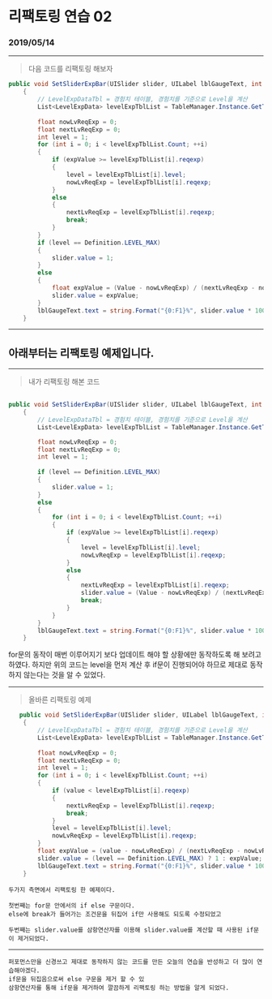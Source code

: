 # 리팩토링 연습 02
### 2019/05/14


---

> 다음 코드를 리팩토링 해보자

```C#
public void SetSliderExpBar(UISlider slider, UILabel lblGaugeText, int Value)
    {
        // LevelExpDataTbl = 경험치 테이블, 경험치를 기준으로 Level을 계산
        List<LevelExpData> levelExpTblList = TableManager.Instance.GetTbl<LevelExpDataTbl>().GetDataList();
        
        float nowLvReqExp = 0;
        float nextLvReqExp = 0;
        int level = 1;
        for (int i = 0; i < levelExpTblList.Count; ++i)
        {
            if (expValue >= levelExpTblList[i].reqexp)
            {
                level = levelExpTblList[i].level;
                nowLvReqExp = levelExpTblList[i].reqexp;
            }
            else
            {
                nextLvReqExp = levelExpTblList[i].reqexp;
                break;
            }
        }
        if (level == Definition.LEVEL_MAX)
        {
            slider.value = 1;
        }
        else
        {
            float expValue = (Value - nowLvReqExp) / (nextLvReqExp - nowLvReqExp);
            slider.value = expValue;
        }
        lblGaugeText.text = string.Format("{0:F1}%", slider.value * 100f);
    }    
```
    
    
---
    
    
## 아래부터는 리팩토링 예제입니다.
    
    
---
    
    
> 내가 리팩토링 해본 코드
    
```C#
    
public void SetSliderExpBar(UISlider slider, UILabel lblGaugeText, int Value)
    {
        // LevelExpDataTbl = 경험치 테이블, 경험치를 기준으로 Level을 계산
        List<LevelExpData> levelExpTblList = TableManager.Instance.GetTbl<LevelExpDataTbl>().GetDataList();

        float nowLvReqExp = 0;
        float nextLvReqExp = 0;
        int level = 1;
                
        if (level == Definition.LEVEL_MAX)
        {
            slider.value = 1;
        }
        else
        {
            for (int i = 0; i < levelExpTblList.Count; ++i)
            {
                if (expValue >= levelExpTblList[i].reqexp)
                {
                    level = levelExpTblList[i].level;
                    nowLvReqExp = levelExpTblList[i].reqexp;
                }
                else
                {
                    nextLvReqExp = levelExpTblList[i].reqexp;
                    slider.value = (Value - nowLvReqExp) / (nextLvReqExp - nowLvReqExp);
                    break;
                }
            }
        }
        lblGaugeText.text = string.Format("{0:F1}%", slider.value * 100f);
    }
```
    
   for문의 동작이 매번 이루어지기 보다 업데이트 해야 할 상황에만 동작하도록 해 보려고 하였다.
   하지만 위의 코드는 level을 먼저 계산 후 if문이 진행되어야 하므로 제대로 동작하지 않는다는 것을 알 수 있었다.
   
---
   
> 올바른 리팩토링 예제
   
```C#
   public void SetSliderExpBar(UISlider slider, UILabel lblGaugeText, int value)
    {
        // LevelExpDataTbl = 경험치 테이블, 경험치를 기준으로 Level을 계산
        List<LevelExpData> levelExpTblList = TableManager.Instance.GetTbl<LevelExpDataTbl>().GetDataList();
        
        float nowLvReqExp = 0;
        float nextLvReqExp = 0;
        int level = 1;
        for (int i = 0; i < levelExpTblList.Count; ++i)
        {
            if (value < levelExpTblList[i].reqexp)
            {
                nextLvReqExp = levelExpTblList[i].reqexp;
                break;
            }
            level = levelExpTblList[i].level;
            nowLvReqExp = levelExpTblList[i].reqexp;
        }
        float expValue = (value - nowLvReqExp) / (nextLvReqExp - nowLvReqExp);
        slider.value = (level == Definition.LEVEL_MAX) ? 1 : expValue;
        lblGaugeText.text = string.Format("{0:F1}%", slider.value * 100f);
    }
 ```
    
    두가지 측면에서 리팩토링 한 예제이다.
    
    첫번째는 for문 안에서의 if else 구문이다.
    else에 break가 들어가는 조건문을 뒤집어 if만 사용해도 되도록 수정되었고
    
    두번째는 slider.value를 삼항연산자를 이용해 slider.value를 계산할 때 사용된 if문이 제거되었다.
    
 ---
    
    퍼포먼스만을 신경쓰고 제대로 동작하지 않는 코드를 만든 오늘의 연습을 반성하고 더 많이 연습해야겠다.
    if문을 뒤집음으로써 else 구문을 제거 할 수 있
    삼항연산자를 통해 if문을 제거하여 깔끔하게 리팩토링 하는 방법을 알게 되었다.

